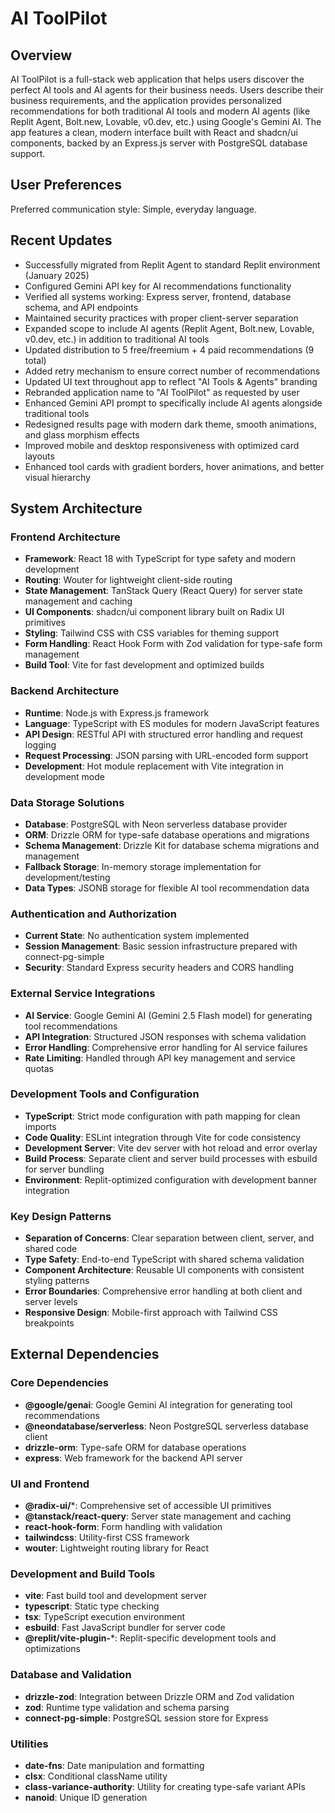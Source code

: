 # AI ToolPilot

## Overview

AI ToolPilot is a full-stack web application that helps users discover the perfect AI tools and AI agents for their business needs. Users describe their business requirements, and the application provides personalized recommendations for both traditional AI tools and modern AI agents (like Replit Agent, Bolt.new, Lovable, v0.dev, etc.) using Google's Gemini AI. The app features a clean, modern interface built with React and shadcn/ui components, backed by an Express.js server with PostgreSQL database support.

## User Preferences

Preferred communication style: Simple, everyday language.

## Recent Updates

- Successfully migrated from Replit Agent to standard Replit environment (January 2025)
- Configured Gemini API key for AI recommendations functionality
- Verified all systems working: Express server, frontend, database schema, and API endpoints
- Maintained security practices with proper client-server separation
- Expanded scope to include AI agents (Replit Agent, Bolt.new, Lovable, v0.dev, etc.) in addition to traditional AI tools
- Updated distribution to 5 free/freemium + 4 paid recommendations (9 total)
- Added retry mechanism to ensure correct number of recommendations
- Updated UI text throughout app to reflect "AI Tools & Agents" branding
- Rebranded application name to "AI ToolPilot" as requested by user
- Enhanced Gemini API prompt to specifically include AI agents alongside traditional tools
- Redesigned results page with modern dark theme, smooth animations, and glass morphism effects
- Improved mobile and desktop responsiveness with optimized card layouts
- Enhanced tool cards with gradient borders, hover animations, and better visual hierarchy

## System Architecture

### Frontend Architecture
- **Framework**: React 18 with TypeScript for type safety and modern development
- **Routing**: Wouter for lightweight client-side routing
- **State Management**: TanStack Query (React Query) for server state management and caching
- **UI Components**: shadcn/ui component library built on Radix UI primitives
- **Styling**: Tailwind CSS with CSS variables for theming support
- **Form Handling**: React Hook Form with Zod validation for type-safe form management
- **Build Tool**: Vite for fast development and optimized builds

### Backend Architecture
- **Runtime**: Node.js with Express.js framework
- **Language**: TypeScript with ES modules for modern JavaScript features
- **API Design**: RESTful API with structured error handling and request logging
- **Request Processing**: JSON parsing with URL-encoded form support
- **Development**: Hot module replacement with Vite integration in development mode

### Data Storage Solutions
- **Database**: PostgreSQL with Neon serverless database provider
- **ORM**: Drizzle ORM for type-safe database operations and migrations
- **Schema Management**: Drizzle Kit for database schema migrations and management
- **Fallback Storage**: In-memory storage implementation for development/testing
- **Data Types**: JSONB storage for flexible AI tool recommendation data

### Authentication and Authorization
- **Current State**: No authentication system implemented
- **Session Management**: Basic session infrastructure prepared with connect-pg-simple
- **Security**: Standard Express security headers and CORS handling

### External Service Integrations
- **AI Service**: Google Gemini AI (Gemini 2.5 Flash model) for generating tool recommendations
- **API Integration**: Structured JSON responses with schema validation
- **Error Handling**: Comprehensive error handling for AI service failures
- **Rate Limiting**: Handled through API key management and service quotas

### Development Tools and Configuration
- **TypeScript**: Strict mode configuration with path mapping for clean imports
- **Code Quality**: ESLint integration through Vite for code consistency
- **Development Server**: Vite dev server with hot reload and error overlay
- **Build Process**: Separate client and server build processes with esbuild for server bundling
- **Environment**: Replit-optimized configuration with development banner integration

### Key Design Patterns
- **Separation of Concerns**: Clear separation between client, server, and shared code
- **Type Safety**: End-to-end TypeScript with shared schema validation
- **Component Architecture**: Reusable UI components with consistent styling patterns
- **Error Boundaries**: Comprehensive error handling at both client and server levels
- **Responsive Design**: Mobile-first approach with Tailwind CSS breakpoints

## External Dependencies

### Core Dependencies
- **@google/genai**: Google Gemini AI integration for generating tool recommendations
- **@neondatabase/serverless**: Neon PostgreSQL serverless database client
- **drizzle-orm**: Type-safe ORM for database operations
- **express**: Web framework for the backend API server

### UI and Frontend
- **@radix-ui/***: Comprehensive set of accessible UI primitives
- **@tanstack/react-query**: Server state management and caching
- **react-hook-form**: Form handling with validation
- **tailwindcss**: Utility-first CSS framework
- **wouter**: Lightweight routing library for React

### Development and Build Tools
- **vite**: Fast build tool and development server
- **typescript**: Static type checking
- **tsx**: TypeScript execution environment
- **esbuild**: Fast JavaScript bundler for server code
- **@replit/vite-plugin-***: Replit-specific development tools and optimizations

### Database and Validation
- **drizzle-zod**: Integration between Drizzle ORM and Zod validation
- **zod**: Runtime type validation and schema parsing
- **connect-pg-simple**: PostgreSQL session store for Express

### Utilities
- **date-fns**: Date manipulation and formatting
- **clsx**: Conditional className utility
- **class-variance-authority**: Utility for creating type-safe variant APIs
- **nanoid**: Unique ID generation